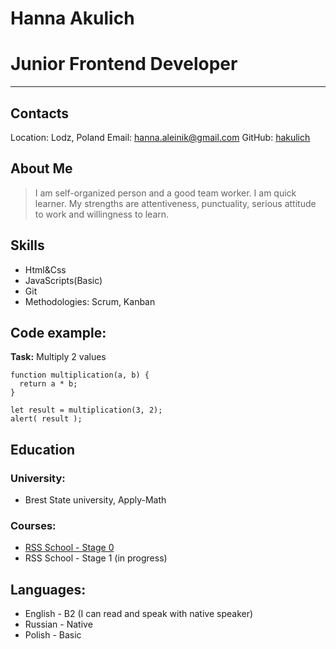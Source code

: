 # **Hanna Akulich**

# Junior Frontend Developer

---

## Contacts

Location: Lodz, Poland
Email: hanna.aleinik@gmail.com
GitHub: [hakulich](https://github.com/hakulich)

## About Me

> I am self-organized person and a good team worker. I am quick learner. My strengths are attentiveness, punctuality, serious attitude to work and willingness to learn.

## Skills

- Html&Css
- JavaScripts(Basic)
- Git
- Methodologies: Scrum, Kanban

## Code example:

**Task:** Multiply 2 values

```
function multiplication(a, b) {
  return a * b;
}

let result = multiplication(3, 2);
alert( result );
```

## Education

### University:

- Brest State university, Apply-Math

### Courses:

- [RSS School - Stage 0](https://rs.school/js-stage0/)
- RSS School - Stage 1 (in progress)

## Languages:

- English - B2 (I can read and speak with native speaker)
- Russian - Native
- Polish - Basic
